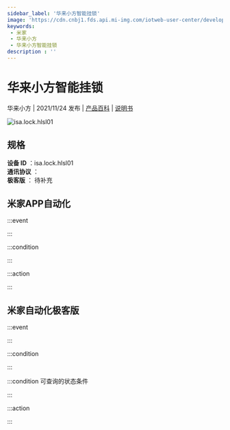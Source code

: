 ```yaml
---
sidebar_label: '华来小方智能挂锁'
image: 'https://cdn.cnbj1.fds.api.mi-img.com/iotweb-user-center/developer_1679070336745RXR1OnMR.png?GalaxyAccessKeyId=AKVGLQWBOVIRQ3XLEW&Expires=9223372036854775807&Signature=2EmyXYK7CwBa4nx1smc/bT2ctBQ='
keywords: 
 - 米家
 - 华来小方
 - 华来小方智能挂锁
description : ''
---
```

# 华来小方智能挂锁

华来小方 | 2021/11/24 发布 | [产品百科](https://home.mi.com/webapp/content/baike/product/index.html?model=isa.lock.hlsl01/) | [说明书](https://home.mi.com/views/introduction.html?model=isa.lock.hlsl01&region=cn)

![isa.lock.hlsl01](https://cdn.cnbj1.fds.api.mi-img.com/iotweb-user-center/developer_1679070336745RXR1OnMR.png?GalaxyAccessKeyId=AKVGLQWBOVIRQ3XLEW&Expires=9223372036854775807&Signature=2EmyXYK7CwBa4nx1smc/bT2ctBQ=)

## 规格  
> 
**设备 ID** ：isa.lock.hlsl01  
**通讯协议** ：  
**极客版**  ： 待补充 


## 米家APP自动化  

:::event  

:::

:::condition  

:::

:::action   

:::

## 米家自动化极客版  

:::event  

:::

:::condition  

:::

:::condition 可查询的状态条件  

:::

:::action  

:::

        
